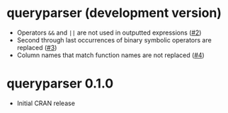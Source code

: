 # queryparser (development version)

* Operators `&&` and `||` are not used in outputted expressions ([#2](https://github.com/ianmcook/queryparser/issues/2))
* Second through last occurrences of binary symbolic operators are replaced ([#3](https://github.com/ianmcook/queryparser/issues/3))
* Column names that match function names are not replaced ([#4](https://github.com/ianmcook/queryparser/issues/4))

# queryparser 0.1.0

* Initial CRAN release
